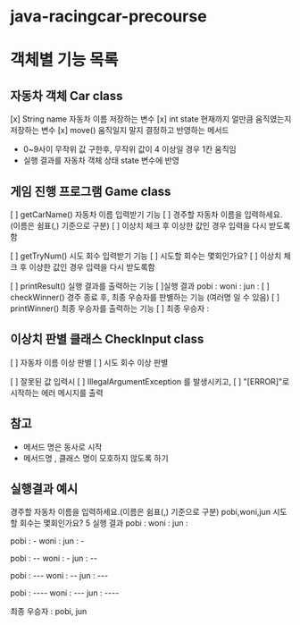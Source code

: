 # java-racingcar-precourse

# 객체별 기능 목록 

## 자동차 객체 Car class
[x] String name 자동차 이름 저장하는 변수 
[x] int state 현재까지 얼만큼 움직였는지 저장하는 변수
[x] move() 움직일지 말지 결정하고 반영하는 메서드 
  * 0~9사이 무작위 값 구한후, 무작위 값이 4 이상일 경우 1칸 움직임 
  * 실행 결과를 자동차 객체 상태 state 변수에 반영


## 게임 진행 프로그램 Game class
[ ] getCarName() 자동차 이름 입력받기 기능
    [ ] 경주할 자동차 이름을 입력하세요.(이름은 쉼표(,) 기준으로 구분)
    [ ] 이상치 체크 후 이상한 값인 경우 입력을 다시 받도록함

[ ] getTryNum() 시도 회수 입력받기 기능
    [ ] 시도할 회수는 몇회인가요?
    [ ] 이상치 체크 후 이상한 값인 경우 입력을 다시 받도록함   

[ ] printResult() 실행 결과를 출력하는 기능
    [ ]실행 결과
    pobi :
    woni :
    jun :
[ ] checkWinner() 경주 종료 후, 최종 우승자를 판별하는 기능 (여러명 일 수 있음)
[ ] printWinner() 최종 우승자를 출력하는 기능 
    [ ] 최종 우승자 :


## 이상치 판별 클래스 CheckInput class
[ ] 자동차 이름 이상 판별
[ ] 시도 회수 이상 판별

[ ] 잘못된 값 입력시
    [ ] IllegalArgumentException 를 발생시키고,
    [ ] "[ERROR]"로 시작하는 에러 메시지를 출력 

## 참고 
* 메서드 명은 동사로 시작
* 메서드명 , 클래스 명이 모호하지 않도록 하기 


## 실행결과 예시 
경주할 자동차 이름을 입력하세요.(이름은 쉼표(,) 기준으로 구분)
pobi,woni,jun
시도할 회수는 몇회인가요?
5
실행 결과
pobi :
woni :
jun :

pobi : -
woni :
jun : -

pobi : --
woni : -
jun : --

pobi : ---
woni : --
jun : ---

pobi : ----
woni : ---
jun : ----

최종 우승자 : pobi, jun